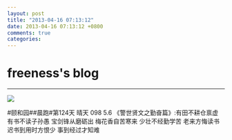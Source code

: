```yaml
---
layout: post
title: "2013-04-16 07:13:12"
date: 2013-04-16 07:13:12 +0800
comments: true
categories: 
---
```


# freeness's blog

----------

![](http://okqmqrbgo.bkt.clouddn.com/201304160713121.jpg)

>
\#颐和园\#\#晨跑\#第124天 晴天 098 5.6 《警世贤文之勤奋篇》:有田不耕仓禀虚 有书不读子孙愚 宝剑锋从磨砺出 梅花香自苦寒来 少壮不经勤学苦 老来方悔读书迟书到用时方恨少 事到经过才知难